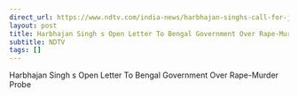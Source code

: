 ```yaml
---
direct_url: https://www.ndtv.com/india-news/harbhajan-singhs-call-for-justice-introspection-to-mamata-banerjee-over-kolkata-rape-and-murder-case-6363000
layout: post
title: Harbhajan Singh s Open Letter To Bengal Government Over Rape-Murder Probe
subtitle: NDTV
tags: []
---
```


Harbhajan Singh s Open Letter To Bengal Government Over Rape-Murder Probe
